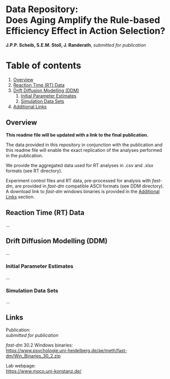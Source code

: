 


# **Data Repository:**  <br /> Does Aging Amplify the Rule-based Efficiency Effect in Action Selection? <br />  
**J.P.P. Scheib, S.E.M. Stoll, J. Randerath**, *submitted for publication*





# Table of contents
1. [Overview](#overview)
2. [Reaction Time (RT) Data](#RTdata)
3. [Drift Diffusion Modelling (DDM)](#DDM)
    1. [Initial Parameter Estimates](#DDM_est)
    2. [Simulation Data Sets](#DDM_sim)
4. [Additional Links](#Links)  

## Overview <a name="overview"></a>
**This readme file will be updated with a link to the final publication.**<br/>

The data provided in this repository in conjunction with the publication and this readme file will enable the exact replication of the analyses performed in the publication.

We provide the aggregated data used for RT analyses in .csv and .xlsx formats (see RT directory). 

Experiment control files and RT data, pre-processed for analysis with *fast-dm*, are provided in *fast-dm* compatible ASCII formats (see DDM directory). A download link to *fast-dm* windows binaries is provided in the  [Additional Links](#Links) section.



## Reaction Time (RT) Data <a name="RTdata"></a>
...



## Drift Diffusion Modelling (DDM) <a name="DDM"></a>
...

### Initial Parameter Estimates <a name="DDM_est"></a>
...

### Simulation Data Sets <a name="DDM_sim"></a>
...







## Links <a name="Links"></a>
Publication: <br />
*submitted for publication*

*fast-dm* 30.2 Windows binaries:<br/>
https://www.psychologie.uni-heidelberg.de/ae/meth/fast-dm/Win_Binaries_30_2.zip 

Lab webpage: <br />
https://www.moco.uni-konstanz.de/
